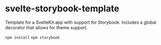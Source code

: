 # svelte-storybook-template

Template for a SvelteKit app with support for Storybook.
Includes a global decorator that allows for theme support.

`npm install`
`npm storybook`
